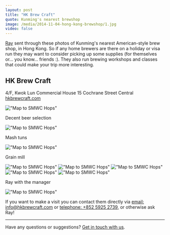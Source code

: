 ```yaml
---
layout: post
title: "HK Brew Craft"
quote: Kunming's nearest brewshop
image: /media/2014-11-04-hong-kong-brewshop/1.jpg
video: false
---
```


[Ray](malto:ray.denning@gmail.com) sent through these photos of Kunming's nearest American-style brew shop, in Hong Kong. So if any home brewers are there on a holiday or visa run they may want to consider picking up some supplies (for themselves or... you know... friends :). They also run brewing workshops and classes that could make your trip more interesting.

## HK Brew Craft
4/F, Kwok Lun Commercial House
15 Cochrane Street
Central
[hkbrewcraft.com](http://hkbrewcraft.com)


!["Map to SMWC Hops"](/media/2014-11-04-hong-kong-brewshop/1.jpg)

Decent beer selection

!["Map to SMWC Hops"](/media/2014-11-04-hong-kong-brewshop/2.jpg)

Mash tuns

!["Map to SMWC Hops"](/media/2014-11-04-hong-kong-brewshop/3.jpg)

Grain mill

!["Map to SMWC Hops"](/media/2014-11-04-hong-kong-brewshop/4.jpg)
!["Map to SMWC Hops"](/media/2014-11-04-hong-kong-brewshop/5.jpg)
!["Map to SMWC Hops"](/media/2014-11-04-hong-kong-brewshop/6.jpg)
!["Map to SMWC Hops"](/media/2014-11-04-hong-kong-brewshop/7.jpg)
!["Map to SMWC Hops"](/media/2014-11-04-hong-kong-brewshop/8.jpg)

Ray with the manager

!["Map to SMWC Hops"](/media/2014-11-04-hong-kong-brewshop/9.jpg)

If you want to make a visit you can contact them directly via [email: info@hkbrewcraft.com](mailto:info@hkbrewcraft.com) or [telephone: +852 5925 2739](tel:0085259252739), or otherwise ask Ray!

-----
Have any questions or suggestions? [Get in touch with us](mailto:hello@kunmingbeer.org).